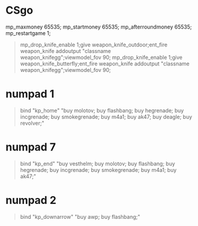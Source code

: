 # CSgo
mp_maxmoney 65535;
mp_startmoney 65535;
mp_afterroundmoney 65535;
mp_restartgame 1;

>mp_drop_knife_enable 1;give weapon_knife_outdoor;ent_fire weapon_knife addoutput "classname weapon_knifegg";viewmodel_fov 90;
>mp_drop_knife_enable 1;give weapon_knife_butterfly;ent_fire weapon_knife addoutput "classname weapon_knifegg";viewmodel_fov 90;

# numpad 1
>bind "kp_home" "buy molotov; buy flashbang; buy hegrenade; buy incgrenade; buy smokegrenade; buy m4a1; buy ak47; buy deagle; buy revolver;"
# numpad 7
>bind "kp_end" "buy vesthelm; buy molotov; buy flashbang; buy hegrenade; buy incgrenade; buy smokegrenade; buy m4a1; buy ak47;"
# numpad 2
>bind "kp_downarrow" "buy awp; buy flashbang;"
